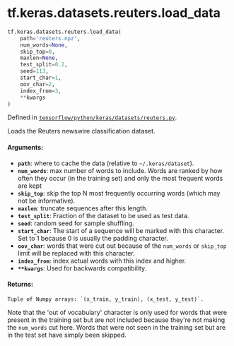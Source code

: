 <div itemscope itemtype="http://developers.google.com/ReferenceObject">
<meta itemprop="name" content="tf.keras.datasets.reuters.load_data" />
<meta itemprop="path" content="Stable" />
</div>

# tf.keras.datasets.reuters.load_data

``` python
tf.keras.datasets.reuters.load_data(
    path='reuters.npz',
    num_words=None,
    skip_top=0,
    maxlen=None,
    test_split=0.2,
    seed=113,
    start_char=1,
    oov_char=2,
    index_from=3,
    **kwargs
)
```



Defined in [`tensorflow/python/keras/datasets/reuters.py`](https://www.tensorflow.org/code/tensorflow/python/keras/datasets/reuters.py).

Loads the Reuters newswire classification dataset.

#### Arguments:

* <b>`path`</b>: where to cache the data (relative to `~/.keras/dataset`).
* <b>`num_words`</b>: max number of words to include. Words are ranked
        by how often they occur (in the training set) and only
        the most frequent words are kept
* <b>`skip_top`</b>: skip the top N most frequently occurring words
        (which may not be informative).
* <b>`maxlen`</b>: truncate sequences after this length.
* <b>`test_split`</b>: Fraction of the dataset to be used as test data.
* <b>`seed`</b>: random seed for sample shuffling.
* <b>`start_char`</b>: The start of a sequence will be marked with this character.
        Set to 1 because 0 is usually the padding character.
* <b>`oov_char`</b>: words that were cut out because of the `num_words`
        or `skip_top` limit will be replaced with this character.
* <b>`index_from`</b>: index actual words with this index and higher.
* <b>`**kwargs`</b>: Used for backwards compatibility.


#### Returns:

    Tuple of Numpy arrays: `(x_train, y_train), (x_test, y_test)`.

Note that the 'out of vocabulary' character is only used for
words that were present in the training set but are not included
because they're not making the `num_words` cut here.
Words that were not seen in the training set but are in the test set
have simply been skipped.